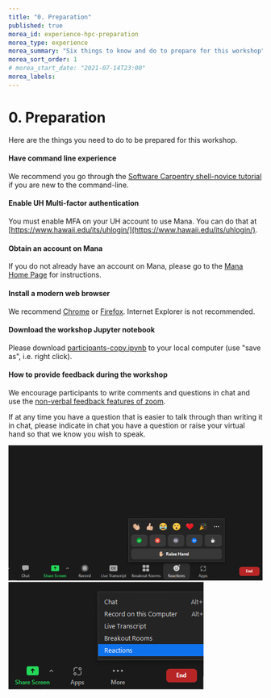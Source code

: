 ```yaml
---
title: "0. Preparation"
published: true
morea_id: experience-hpc-preparation
morea_type: experience
morea_summary: "Six things to know and do to prepare for this workshop"
morea_sort_order: 1
# morea_start_date: "2021-07-14T23:00"
morea_labels:
---
```


# 0. Preparation 

Here are the things you need to do to be prepared for this workshop.

#### Have command line experience

We recommend you go through the [Software Carpentry shell-novice tutorial](https://swcarpentry.github.io/shell-novice/) if you are new to the command-line.

#### Enable UH Multi-factor authentication

You must enable MFA on your UH account to use Mana. You can do that at [https://www.hawaii.edu/its/uhlogin/](https://www.hawaii.edu/its/uhlogin/).

#### Obtain an account on Mana

If you do not already have an account on Mana, please go to the [Mana Home Page](https://datascience.hawaii.edu/hpc/) for instructions.

#### Install a modern web browser

We recommend [Chrome](https://www.google.com/chrome/) or [Firefox](https://www.mozilla.org/en-US/firefox/).  Internet Explorer is not recommended.


#### Download the workshop Jupyter notebook

Please download [participants-copy.ipynb](code/participants-copy.ipynb) to your local computer (use "save as", i.e. right click).

#### How to provide feedback during the workshop

We encourage participants to write comments and questions in chat and use the <a href="https://support.zoom.us/hc/en-us/articles/115001286183-Nonverbal-feedback-during-meetings#:~:text=To%20provide%20nonverbal%20feedback%20or,icon%20again%20to%20remove%20it." target="_blank" >non-verbal feedback features of zoom</a>.

If at any time you have a question that is easier to talk through than writing it in chat, please indicate in chat you have a question or raise your virtual hand so that we know you wish to speak.

<img src="./fig/non-verbal.png" alt="non-verbal icon" >

<img src="./fig/non-verbal_min.png" alt="non-verbal icon from ..." >
